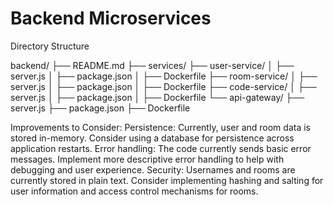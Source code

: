 # Backend Microservices

Directory Structure

backend/
├── README.md 
├── services/
    ├── user-service/
    │   ├── server.js
    │   ├── package.json
    │   ├── Dockerfile
    ├── room-service/
    │   ├── server.js
    │   ├── package.json
    │   ├── Dockerfile
    ├── code-service/
    │   ├── server.js
    │   ├── package.json
    │   ├── Dockerfile
    └── api-gateway/
        ├── server.js
        ├── package.json
        ├── Dockerfile

Improvements to Consider:
Persistence: Currently, user and room data is stored in-memory. Consider using a database for persistence across application restarts.
Error handling: The code currently sends basic error messages. Implement more descriptive error handling to help with debugging and user experience.
Security: Usernames and rooms are currently stored in plain text. Consider implementing hashing and salting for user information and access control mechanisms for rooms.